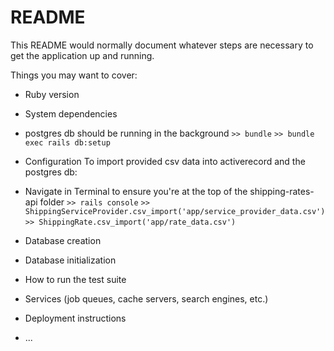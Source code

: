 # README

This README would normally document whatever steps are necessary to get the
application up and running.

Things you may want to cover:

* Ruby version

* System dependencies
- postgres db should be running in the background
`>> bundle`
`>> bundle exec rails db:setup`
* Configuration
To import provided csv data into activerecord and the postgres db:
- Navigate in Terminal to ensure you're at the top of the shipping-rates-api folder
`>> rails console`
`>> ShippingServiceProvider.csv_import('app/service_provider_data.csv')`
`>> ShippingRate.csv_import('app/rate_data.csv')`


* Database creation

* Database initialization

* How to run the test suite

* Services (job queues, cache servers, search engines, etc.)

* Deployment instructions

* ...
